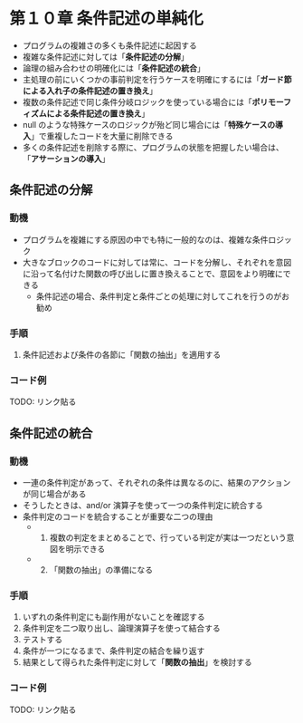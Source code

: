 # 第１０章 条件記述の単純化

- プログラムの複雑さの多くも条件記述に起因する
- 複雑な条件記述に対しては「**条件記述の分解**」
- 論理の組み合わせの明確化には「**条件記述の統合**」
- 主処理の前にいくつかの事前判定を行うケースを明確にするには「**ガード節による入れ子の条件記述の置き換え**」
- 複数の条件記述で同じ条件分岐ロジックを使っている場合には「**ポリモーフィズムによる条件記述の置き換え**」
- null のような特殊ケースのロジックが殆ど同じ場合には「**特殊ケースの導入**」で重複したコードを大量に削除できる
- 多くの条件記述を削除する際に、プログラムの状態を把握したい場合は、「**アサーションの導入**」

## 条件記述の分解

### 動機

- プログラムを複雑にする原因の中でも特に一般的なのは、複雑な条件ロジック
- 大きなブロックのコードに対しては常に、コードを分解し、それぞれを意図に沿って名付けた関数の呼び出しに置き換えることで、意図をより明確にできる
  - 条件記述の場合、条件判定と条件ごとの処理に対してこれを行うのがお勧め

### 手順

1. 条件記述および条件の各節に「関数の抽出」を適用する

### コード例

TODO: リンク貼る

## 条件記述の統合

### 動機

- 一連の条件判定があって、それぞれの条件は異なるのに、結果のアクションが同じ場合がある
- そうしたときは、and/or 演算子を使って一つの条件判定に統合する
- 条件判定のコードを統合することが重要な二つの理由
  - 1. 複数の判定をまとめることで、行っている判定が実は一つだという意図を明示できる
  - 2. 「関数の抽出」の準備になる

### 手順

1. いずれの条件判定にも副作用がないことを確認する
2. 条件判定を二つ取り出し、論理演算子を使って結合する
3. テストする
4. 条件が一つになるまで、条件判定の結合を繰り返す
5. 結果として得られた条件判定に対して「**関数の抽出**」を検討する

### コード例

TODO: リンク貼る

